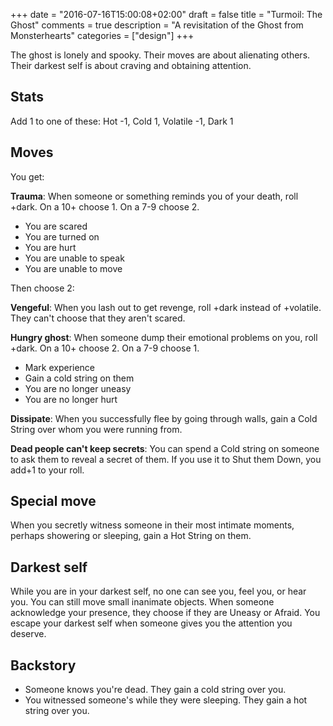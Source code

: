 +++
date = "2016-07-16T15:00:08+02:00"
draft = false
title = "Turmoil: The Ghost"
comments = true
description = "A revisitation of the Ghost from Monsterhearts"
categories = ["design"]
+++

The ghost is lonely and spooky. Their moves are about alienating others. Their darkest self is about craving and obtaining attention.

<!--more-->

## Stats
Add 1 to one of these:
Hot -1, Cold 1, Volatile -1, Dark 1

## Moves

You get:

**Trauma**: When someone or something reminds you of your death, roll +dark. On a 10+ choose 1. On a 7-9 choose 2.

- You are scared
- You are turned on
- You are hurt
- You are unable to speak
- You are unable to move

Then choose 2:

**Vengeful**: When you lash out to get revenge, roll +dark instead of +volatile. They can't choose that they aren't scared.

**Hungry ghost**: When someone dump their emotional problems on you, roll +dark. On a 10+ choose 2. On a 7-9 choose 1.

- Mark experience
- Gain a cold string on them
- You are no longer uneasy
- You are no longer hurt

**Dissipate**: When you successfully flee by going through walls, gain a Cold String over whom you were running from.

**Dead people can't keep secrets**: You can spend a Cold string on someone to ask them to reveal a secret of them. If you use it to Shut them Down, you add+1 to your roll.

## Special move
When you secretly witness someone in their most intimate moments, perhaps showering or sleeping, gain a Hot String on them.

## Darkest self
While you are in your darkest self, no one can see you, feel you, or hear you. You can still move small inanimate objects. When someone acknowledge your presence, they choose if they are Uneasy or Afraid. You escape your darkest self when someone gives you the attention you deserve.

## Backstory
- Someone knows you're dead. They gain a cold string over you.
- You witnessed someone's while they were sleeping. They gain a hot string over you.
